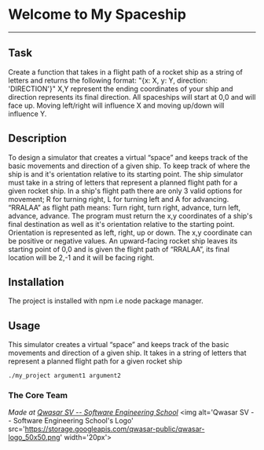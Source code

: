 # Welcome to My Spaceship
***

## Task
Create a function that takes in a flight path of a rocket ship as a string of letters and returns the following format:
"{x: X, y: Y, direction: 'DIRECTION'}"
X,Y represent the ending coordinates of your ship and direction represents its final direction.
All spaceships will start at 0,0 and will face up.
Moving left/right will influence X and moving up/down will influence Y.

## Description
To design a simulator that creates a virtual “space” and keeps track of the basic movements and direction of a given ship.
To keep track of where the ship is and it's orientation relative to its starting point.
The ship simulator must take in a string of letters that represent a planned flight path for a given rocket ship.
In a ship's flight path there are only 3 valid options for movement; R for turning right, L for turning left and A for advancing.
“RRALAA” as flight path means: Turn right, turn right, advance, turn left, advance, advance.
The program must return the x,y coordinates of a ship's final destination as well as it's orientation relative to the starting point.
Orientation is represented as left, right, up or down. The x,y coordinate can be positive or negative values.
An upward-facing rocket ship leaves its starting point of 0,0 and is given the flight path of “RRALAA”, its final location will be 2,-1 and it will be facing right.

## Installation
The project is installed with npm i.e node package manager.

## Usage
This simulator creates a virtual “space” and keeps track of the basic movements and direction of a given ship.
It takes in a string of letters that represent a planned flight path for a given rocket ship
```
./my_project argument1 argument2
```

### The Core Team


<span><i>Made at <a href='https://qwasar.io'>Qwasar SV -- Software Engineering School</a></i></span>
<span><img alt='Qwasar SV -- Software Engineering School's Logo' src='https://storage.googleapis.com/qwasar-public/qwasar-logo_50x50.png' width='20px'></span>
